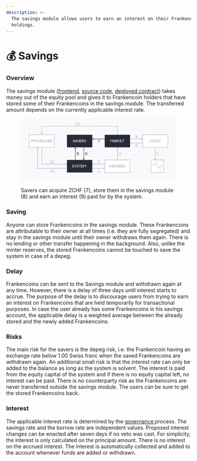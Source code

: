 ```yaml
---
description: >-
  The savings module allows users to earn an interest on their Frankencoin
  holdings.
---
```


# 💰 Savings

### Overview

The savings module ([frontend](https://app.frankencoin.com/savings),  [source code](https://github.com/Frankencoin-ZCHF/FrankenCoin/blob/main/contracts/Savings.sol), [deployed contract](https://etherscan.io/address/0x3bf301b0e2003e75a3e86ab82bd1eff6a9dfb2ae)) takes money out of the equity pool and gives it to Frankencoin holders that have stored some of their Frankencoins in the savings module. The transferred amount depends on the currently applicable interest rate.

<figure><img src=".gitbook/assets/image.png" alt=""><figcaption><p>Savers can acquire ZCHF (7), store them in the savings module (8) and earn an interest (9) paid for by the system.</p></figcaption></figure>

### Saving

Anyone can store Frankencoins in the savings module. These Frankencoins are attributable to their owner at all times (i.e. they are fully segregated) and stay in the savings module until their owner withdraws them again. There is no lending or other transfer happening in the background. Also, unlike the minter reserves, the stored Frankencoins cannot be touched to save the system in case of a depeg.

### Delay

Frankencoins can be sent to the Savings module and withdrawn again at any time. However, there is a delay of three days until interest starts to accrue. The purpose of the delay is to discourage users from trying to earn an interest on Frankencoins that are held temporarily for transactional purposes. In case the user already has some Frankencoins in his savings account, the applicable delay is a weighted average between the already stored and the newly added Frankencoins.

### Risks

The main risk for the savers is the depeg risk, i.e. the Frankencoin having an exchange rate below 1.00 Swiss franc when the saved Frankencoins are withdrawn again. An additional small risk is that the interest rate can only be added to the balance as long as the system is solvent. The interest is paid from the equity capital of the system and if there is no equity capital left, no interest can be paid. There is no counterparty risk as the Frankencoins are never transferred outside the savings module. The users can be sure to get the stored Frankencoins back.

### Interest

The applicable interest rate is determined by the [governance ](governance.md)process. The savings rate and the borrow rate are independent values. Proposed interest changes can be enacted after seven days if no veto was cast. For simplicity, the interest is only calculated on the principal amount. There is no interest on the accrued interest.  The interest is automatically collected and added to the account whenever funds are added or withdrawn.
